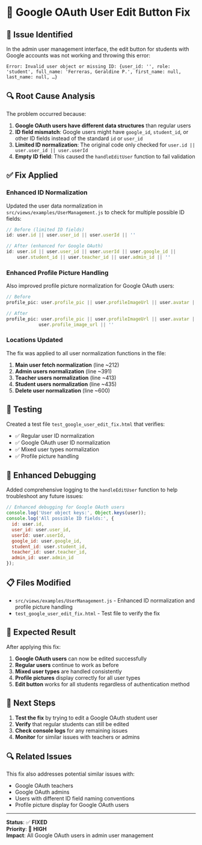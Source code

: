 # 🔧 Google OAuth User Edit Button Fix

## 🚨 **Issue Identified**

In the admin user management interface, the edit button for students with Google accounts was not working and throwing this error:

```
Error: Invalid user object or missing ID: {user_id: '', role: 'student', full_name: 'Ferreras, Geraldine P.', first_name: null, last_name: null, …}
```

## 🔍 **Root Cause Analysis**

The problem occurred because:

1. **Google OAuth users have different data structures** than regular users
2. **ID field mismatch**: Google users might have `google_id`, `student_id`, or other ID fields instead of the standard `id` or `user_id`
3. **Limited ID normalization**: The original code only checked for `user.id || user.user_id || user.userId`
4. **Empty ID field**: This caused the `handleEditUser` function to fail validation

## ✅ **Fix Applied**

### **Enhanced ID Normalization**

Updated the user data normalization in `src/views/examples/UserManagement.js` to check for multiple possible ID fields:

```javascript
// Before (limited ID fields)
id: user.id || user.user_id || user.userId || ''

// After (enhanced for Google OAuth)
id: user.id || user.user_id || user.userId || user.google_id || 
    user.student_id || user.teacher_id || user.admin_id || ''
```

### **Enhanced Profile Picture Handling**

Also improved profile picture normalization for Google OAuth users:

```javascript
// Before
profile_pic: user.profile_pic || user.profileImageUrl || user.avatar || ''

// After
profile_pic: user.profile_pic || user.profileImageUrl || user.avatar || 
            user.profile_image_url || ''
```

### **Locations Updated**

The fix was applied to all user normalization functions in the file:

1. **Main user fetch normalization** (line ~212)
2. **Admin users normalization** (line ~391)
3. **Teacher users normalization** (line ~413)
4. **Student users normalization** (line ~435)
5. **Delete user normalization** (line ~600)

## 🧪 **Testing**

Created a test file `test_google_user_edit_fix.html` that verifies:

- ✅ Regular user ID normalization
- ✅ Google OAuth user ID normalization
- ✅ Mixed user types normalization
- ✅ Profile picture handling

## 🔧 **Enhanced Debugging**

Added comprehensive logging to the `handleEditUser` function to help troubleshoot any future issues:

```javascript
// Enhanced debugging for Google OAuth users
console.log('User object keys:', Object.keys(user));
console.log('All possible ID fields:', {
  id: user.id,
  user_id: user.user_id,
  userId: user.userId,
  google_id: user.google_id,
  student_id: user.student_id,
  teacher_id: user.teacher_id,
  admin_id: user.admin_id
});
```

## 📋 **Files Modified**

- `src/views/examples/UserManagement.js` - Enhanced ID normalization and profile picture handling
- `test_google_user_edit_fix.html` - Test file to verify the fix

## 🎯 **Expected Result**

After applying this fix:

1. **Google OAuth users** can now be edited successfully
2. **Regular users** continue to work as before
3. **Mixed user types** are handled consistently
4. **Profile pictures** display correctly for all user types
5. **Edit button** works for all students regardless of authentication method

## 🚀 **Next Steps**

1. **Test the fix** by trying to edit a Google OAuth student user
2. **Verify** that regular students can still be edited
3. **Check console logs** for any remaining issues
4. **Monitor** for similar issues with teachers or admins

## 🔍 **Related Issues**

This fix also addresses potential similar issues with:
- Google OAuth teachers
- Google OAuth admins
- Users with different ID field naming conventions
- Profile picture display for Google OAuth users

---

**Status**: ✅ **FIXED**  
**Priority**: 🔴 **HIGH**  
**Impact**: All Google OAuth users in admin user management
